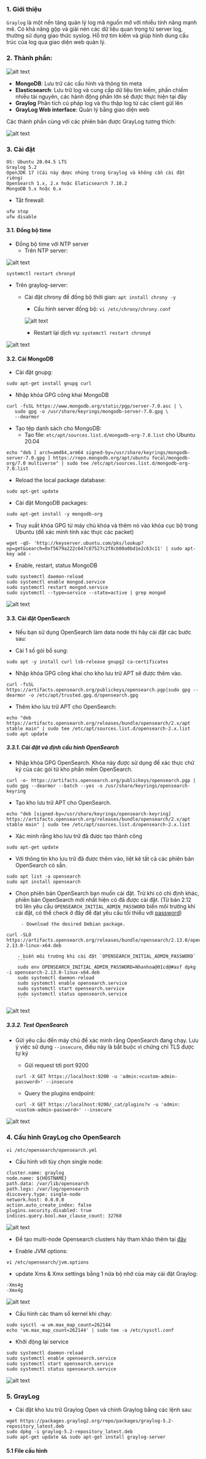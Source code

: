 ### 1. Giới thiệu

`Graylog` là một nền tảng quản lý log mã nguồn mở với nhiều tính năng mạnh mẽ. Có khả năng gộp và giải nén các dữ liệu quan trọng từ server log, thường sử dụng giao thức syslog. Hỗ trợ tìm kiếm và giúp hình dung cấu trúc của log qua giao diện web quản lý.

### 2. Thành phần:

![alt text](image-1.png)

- **MongoDB**: Lưu trữ các cấu hình và thông tin meta
- **Elasticsearch**: Lưu trữ log và cung cấp dữ liệu tìm kiếm, phần chiếm nhiều tài nguyên, các hành động phần lớn sẽ được thực hiện tại đây
- **Graylog** Phân tích cú pháp log và thu thập log từ các client gửi lên
- **GrayLog Web interface**: Quản lý bằng giao diện web

Các thành phần cùng với các phiên bản được GrayLog tương thích:

![alt text](image.png)

### 3. Cài đặt

```
OS: Ubuntu 20.04.5 LTS
Graylog 5.2
OpenJDK 17 (Cái này được nhúng trong Graylog và không cần cài đặt riêng)
OpenSearch 1.x, 2.x hoặc Elaticsearch 7.10.2
MongoDB 5.x hoặc 6.x
```

- Tắt firewall:

```
ufw stop
ufw disable
```

#### 3.1. Đồng bộ time

- Đồng bộ time với NTP server
    - Trên NTP server:
    
![alt text](image-2.png)

`systemctl restart chronyd`

- Trên graylog-server:

    - Cài đặt chrony để đồng bộ thời gian: `apt install chrony -y`
        - Cấu hình server đồng bộ: `vi /etc/chrony/chrony.conf`

        ![alt text](image-3.png)

        - Restart lại dịch vụ: `systemctl restart chronyd`


![alt text](image-4.png)

#### 3.2. Cài MongoDB

- Cài đặt gnupg:

```
sudo apt-get install gnupg curl
```

- Nhập khóa GPG công khai MongoDB

```
curl -fsSL https://www.mongodb.org/static/pgp/server-7.0.asc | \
   sudo gpg -o /usr/share/keyrings/mongodb-server-7.0.gpg \
   --dearmor
```

- Tạo tệp danh sách cho MongoDB:
    - Tạo file: `etc/apt/sources.list.d/mongodb-org-7.0.list` cho Ubuntu 20.04

```
echo "deb [ arch=amd64,arm64 signed-by=/usr/share/keyrings/mongodb-server-7.0.gpg ] https://repo.mongodb.org/apt/ubuntu focal/mongodb-org/7.0 multiverse" | sudo tee /etc/apt/sources.list.d/mongodb-org-7.0.list
```

- Reload the local package database:

```
sudo apt-get update
```

- Cài đặt MongoDB packages:

```
sudo apt-get install -y mongodb-org
```

- Truy xuất khóa GPG từ máy chủ khóa và thêm nó vào khóa cục bộ trong Ubuntu (để xác minh tính xác thực các packet)

```
wget -qO- 'http://keyserver.ubuntu.com/pks/lookup?op=get&search=0xf5679a222c647c87527c2f8cb00a0bd1e2c63c11' | sudo apt-key add -
```

- Enable, restart, status MongoDB

```
sudo systemctl daemon-reload
sudo systemctl enable mongod.service
sudo systemctl restart mongod.service
sudo systemctl --type=service --state=active | grep mongod
```

![alt text](image-5.png)


#### 3.3. Cài đặt OpenSearch

- Nếu bạn sử dụng OpenSearch làm data node thì hãy cài đặt các bước sau:

- Cài 1 số gói bổ sung: 

```
sudo apt -y install curl lsb-release gnupg2 ca-certificates
```

- Nhập khóa GPG công khai cho kho lưu trữ APT sẽ được thêm vào.

```
curl -fsSL https://artifacts.opensearch.org/publickeys/opensearch.pgp|sudo gpg --dearmor -o /etc/apt/trusted.gpg.d/opensearch.gpg
```

- Thêm kho lưu trữ APT cho OpenSearch:

```
echo "deb https://artifacts.opensearch.org/releases/bundle/opensearch/2.x/apt stable main" | sudo tee /etc/apt/sources.list.d/opensearch-2.x.list
sudo apt update
```

##### 3.3.1. Cài đặt và định cấu hình OpenSearch

- Nhập khóa GPG OpenSearch. Khóa này được sử dụng để xác thực chữ ký của các gói từ kho phần mềm OpenSearch.

```
curl -o- https://artifacts.opensearch.org/publickeys/opensearch.pgp | sudo gpg --dearmor --batch --yes -o /usr/share/keyrings/opensearch-keyring
```

- Tạo kho lưu trữ APT cho OpenSearch.

```
echo "deb [signed-by=/usr/share/keyrings/opensearch-keyring] https://artifacts.opensearch.org/releases/bundle/opensearch/2.x/apt stable main" | sudo tee /etc/apt/sources.list.d/opensearch-2.x.list
```

- Xác minh rằng kho lưu trữ đã được tạo thành công

```
sudo apt-get update
```

- Với thông tin kho lưu trữ đã được thêm vào, liệt kê tất cả các phiên bản OpenSearch có sẵn.

```
sudo apt list -a opensearch
sudo apt install opensearch
```

- Chọn phiên bản OpenSearch bạn muốn cài đặt. Trừ khi có chỉ định khác, phiên bản OpenSearch mới nhất hiện có đã được cài đặt. 
(Từ bản 2.12 trỏ lên yêu cầu `OPENSEARCH_INITIAL_ADMIN_PASSWORD` biến môi trường khi cài đặt, có thể check ở đây để đạt yêu cầu tối thiểu với [password](https://lowe.github.io/tryzxcvbn/))

        - Download the desired Debian package.

```
curl -SLO https://artifacts.opensearch.org/releases/bundle/opensearch/2.13.0/opensearch-2.13.0-linux-x64.deb
```
        
        - biến môi trường khi cài đặt `OPENSEARCH_INITIAL_ADMIN_PASSWORD` 
        ```
        sudo env OPENSEARCH_INITIAL_ADMIN_PASSWORD=Nhanhoa@01cd@#asf dpkg -i opensearch-2.13.0-linux-x64.deb
        sudo systemctl daemon-reload
        sudo systemctl enable opensearch.service
        sudo systemctl start opensearch.service
        sudo systemctl status opensearch.service
        ```

![alt text](image-10.png)

##### 3.3.2. Test OpenSearch

- Gửi yêu cầu đến máy chủ để xác minh rằng OpenSearch đang chạy. Lưu ý việc sử dụng ``--insecure``, điều này là bắt buộc vì chứng chỉ TLS được tự ký
    - Gửi request tới port 9200

    ```
    curl -X GET https://localhost:9200 -u 'admin:<custom-admin-password>' --insecure
    ```

    - Query the plugins endpoint:

    ```
    curl -X GET https://localhost:9200/_cat/plugins?v -u 'admin:<custom-admin-password>' --insecure
    ```

![alt text](image-11.png)

### 4. Cấu hình GrayLog cho OpenSearch

```
vi /etc/opensearch/opensearch.yml
```

- Cấu hình với tùy chọn single node:

```
cluster.name: graylog
node.name: ${HOSTNAME}
path.data: /var/lib/opensearch
path.logs: /var/log/opensearch
discovery.type: single-node
network.host: 0.0.0.0
action.auto_create_index: false
plugins.security.disabled: true
indices.query.bool.max_clause_count: 32768
```

![alt text](image-12.png)

- Để tạo multi-node Opensearch clusters hãy tham khảo thêm tại [đây](https://opensearch.org/docs/latest/tuning-your-cluster/cluster/)

- Enable JVM options: 

```
vi /etc/opensearch/jvm.options
```

- update Xms & Xmx settings bằng 1 nửa bộ nhớ của máy cài đặt Graylog:

```
-Xms4g
-Xmx4g
```

![alt text](image-13.png)

- Cấu hình các tham số kernel khi chạy:

```
sudo sysctl -w vm.max_map_count=262144
echo 'vm.max_map_count=262144' | sudo tee -a /etc/sysctl.conf
```

- Khởi động lại service

```
sudo systemctl daemon-reload
sudo systemctl enable opensearch.service
sudo systemctl start opensearch.service
sudo systemctl status opensearch.service
```

![alt text](image-14.png)

### 5. GrayLog

- Cài đặt kho lưu trữ Graylog Open và chính Graylog bằng các lệnh sau:

```
wget https://packages.graylog2.org/repo/packages/graylog-5.2-repository_latest.deb
sudo dpkg -i graylog-5.2-repository_latest.deb
sudo apt-get update && sudo apt-get install graylog-server 
```

#### 5.1 File cấu hình






